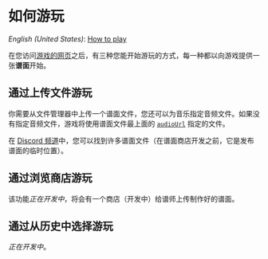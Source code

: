 # 如何游玩

*English (United States)*: [How to play](how-to-play)

在您访问[游戏的网页](https://ulysseszh.github.io/rpg/dododo/)之后，有三种您能开始游玩的方式，每一种都以向游戏提供一张**谱面**开始。

## 通过上传文件游玩
你需要从文件管理器中上传一个谱面文件，您还可以为音乐指定音频文件。如果没有指定音频文件，游戏将使用谱面文件最上面的 [`audioUrl`](beatmap-spec-zh-cn#audioUrl) 指定的文件。

在 [Discord 频道](https://discord.com/channels/977458815794552842/977481204536311838)中，您可以找到许多谱面文件（在谱面商店开发之前，它是发布谱面的临时位置）。

## 通过浏览商店游玩
该功能*正在开发中*，将会有一个商店（开发中）给谱师上传制作好的谱面。

## 通过从历史中选择游玩
*正在开发中*。
